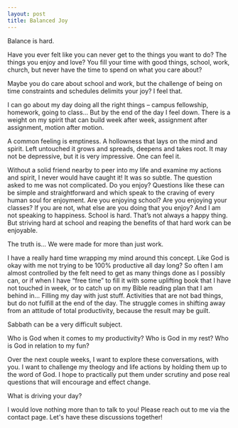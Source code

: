 ```yaml
---
layout: post
title: Balanced Joy
---
```


Balance is hard. 

Have you ever felt like you can never get to the things you want to do? The things you enjoy and love? You fill your time with good things, school, work, church, but never have the time to spend on what you care about?

Maybe you do care about school and work, but the challenge of being on time constraints and schedules delimits your joy? I feel that. 

I can go about my day doing all the right things – campus fellowship, homework, going to class… But by the end of the day I feel down. There is a weight on my spirit that can build week after week, assignment after assignment, motion after motion.

A common feeling is emptiness. A hollowness that lays on the mind and spirit. Left untouched it grows and spreads, deepens and takes root. It may not be depressive, but it is very impressive. One can feel it.

Without a solid friend nearby to peer into my life and examine my actions and spirit, I never would have caught it! It was so subtle. The question asked to me was not complicated. Do you enjoy? Questions like these can be simple and straightforward and which speak to the craving of every human soul for enjoyment. Are you enjoying school? Are you enjoying your classes? If you are not, what else are you doing that you enjoy? And I am not speaking to happiness. School is hard. That’s not always a happy thing. But striving hard at school and reaping the benefits of that hard work can be enjoyable.

The truth is… We were made for more than just work.

I have a really hard time wrapping my mind around this concept. Like God is okay with me not trying to be 100% productive all day long? So often I am almost controlled by the felt need to get as many things done as I possibly can, or if when I have “free time” to fill it with some uplifting book that I have not touched in week, or to catch up on my Bible reading plan that I am behind in… Filling my day with just stuff. Activities that are not bad things, but do not fulfill at the end of the day. The struggle comes in shifting away from an attitude of total productivity, because the result may be guilt.

Sabbath can be a very difficult subject.

Who is God when it comes to my productivity? Who is God in my rest? Who is God in relation to my fun?

Over the next couple weeks, I want to explore these conversations, with you. I want to challenge my theology and life actions by holding them up to the word of God. I hope to practically put them under scrutiny and pose real questions that will encourage and effect change.

What is driving your day?

I would love nothing more than to talk to you! Please reach out to me via the contact page. Let's have these discussions together!

